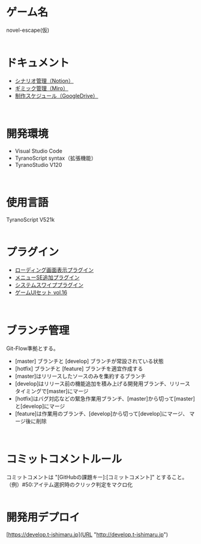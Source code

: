 # ゲーム名
novel-escape(仮)
<br><br>

# ドキュメント
- [シナリオ管理（Notion）](https://www.notion.so/be497e282b5d433f92e89066e61487a7?pvs=4)
- [ギミック管理（Miro）](https://miro.com/app/board/uXjVMu73o-0=/?share_link_id=43222203281)
- [制作スケジュール（GoogleDrive）](https://docs.google.com/spreadsheets/d/1QQv_C-i48v1J4FhACiTby4wgs-4jLAomFaia72DbZKg/edit#gid=977611269)
<br>

# 開発環境
- Visual Studio Code
- TyranoScript syntax（拡張機能）
- TyranoStudio V120
<br>

# 使用言語
TyranoScript V521k
<br><br>

# プラグイン
- [ローディング画面表示プラグイン](https://mamecho.booth.pm/items/3011729)
- [メニューSE追加プラグイン](https://memocho.booth.pm/items/3008345)
- [システムスワイププラグイン](https://note.com/milkcat/n/naaeade56fcf5)
- [ゲームUIセット vol.16](https://ko10panda.booth.pm/items/3969477)
<br>

# ブランチ管理
Git-Flow準拠とする。

- [master] ブランチと [develop] ブランチが常設されている状態
- [hotfix] ブランチと [feature] ブランチを適宜作成する
- [master]はリリースしたソースのみを集約するブランチ
- [develop]はリリース前の機能追加を積み上げる開発用ブランチ、リリースタイミングで[master]にマージ
- [hotfix]はバグ対応などの緊急作業用ブランチ、[master]から切って[master]と[develop]にマージ
- [feature]は作業用のブランチ、[develop]から切って[develop]にマージ、 マージ後に削除
<br>

# コミットコメントルール
コミットコメントは "[GitHubの課題キー]:[コミットコメント]" とすること。<br>
（例）#50:アイテム選択時のクリック判定をマクロ化
<br><br>

# 開発用デプロイ
[https://develop.t-ishimaru.jp](URL "http://develop.t-ishimaru.jp")
